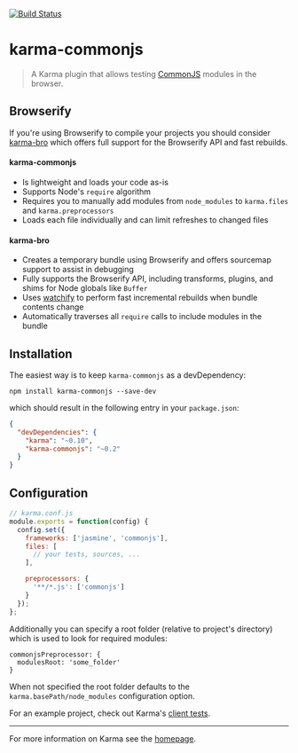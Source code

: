 [![Build Status](https://travis-ci.org/karma-runner/karma-commonjs.svg?branch=master)](https://travis-ci.org/karma-runner/karma-commonjs)

# karma-commonjs

> A Karma plugin that allows testing [CommonJS] modules in the browser.

## Browserify

If you're using Browserify to compile your projects you should consider [karma-bro](https://github.com/Nikku/karma-bro) which offers full support for the Browserify API and fast rebuilds. 

#### karma-commonjs
* Is lightweight and loads your code as-is
* Supports Node's `require` algorithm
* Requires you to manually add modules from `node_modules` to `karma.files` and `karma.preprocessors`
* Loads each file individually and can limit refreshes to changed files

#### karma-bro
* Creates a temporary bundle using Browserify and offers sourcemap support to assist in debugging
* Fully supports the Browserify API, including transforms, plugins, and shims for Node globals like `Buffer`
* Uses [watchify](https://github.com/substack/watchify) to perform fast incremental rebuilds when bundle contents change
* Automatically traverses all `require` calls to include modules in the bundle

## Installation

The easiest way is to keep `karma-commonjs` as a devDependency:

`npm install karma-commonjs --save-dev`

which should result in the following entry in your `package.json`:

```json
{
  "devDependencies": {
    "karma": "~0.10",
    "karma-commonjs": "~0.2"
  }
}
```

## Configuration
```js
// karma.conf.js
module.exports = function(config) {
  config.set({
    frameworks: ['jasmine', 'commonjs'],
    files: [
      // your tests, sources, ...
    ],

    preprocessors: {
      '**/*.js': ['commonjs']
    }
  });
};
```
Additionally you can specify a root folder (relative to project's directory) which is used to look for required modules:
```
commonjsPreprocessor: {
  modulesRoot: 'some_folder'  
}
```
When not specified the root folder defaults to the `karma.basePath/node_modules` configuration option.

For an example project, check out Karma's [client tests](https://github.com/karma-runner/karma/tree/master/test/client).

----

For more information on Karma see the [homepage].


[homepage]: http://karma-runner.github.com
[CommonJS]: http://www.commonjs.org/
[Browserify]: https://github.com/substack/node-browserify
